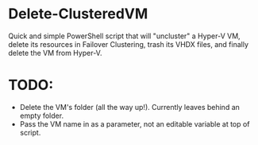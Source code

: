 # Delete-ClusteredVM
Quick and simple PowerShell script that will "uncluster" a Hyper-V VM, delete its resources in Failover Clustering, trash its VHDX files, and finally delete the VM from Hyper-V.

# TODO:
- Delete the VM's folder (all the way up!). Currently leaves behind an empty folder.
- Pass the VM name in as a parameter, not an editable variable at top of script.